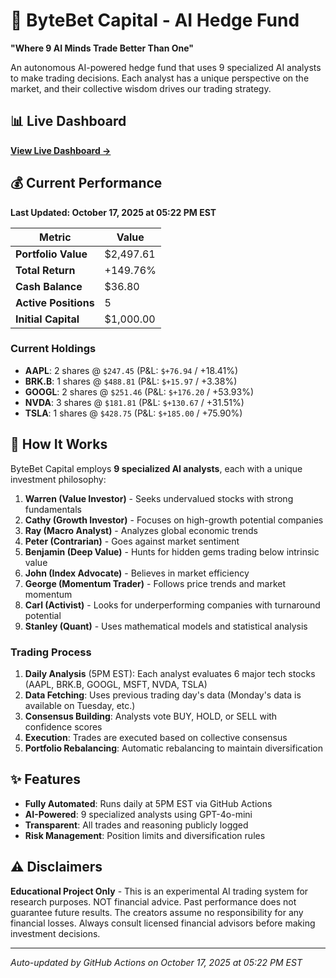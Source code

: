 # 🚀 ByteBet Capital - AI Hedge Fund

**"Where 9 AI Minds Trade Better Than One"**

An autonomous AI-powered hedge fund that uses 9 specialized AI analysts to make trading decisions. Each analyst has a unique perspective on the market, and their collective wisdom drives our trading strategy.

## 📊 Live Dashboard

**[View Live Dashboard →](https://mrunreal.github.io/byte-bet-capital-overview/)**

## 💰 Current Performance

**Last Updated: October 17, 2025 at 05:22 PM EST**

| Metric | Value |
|--------|-------|
| **Portfolio Value** | $2,497.61 |
| **Total Return** | +149.76% |
| **Cash Balance** | $36.80 |
| **Active Positions** | 5 |
| **Initial Capital** | $1,000.00 |

### Current Holdings

- **AAPL**: 2 shares @ `$247.45` (P&L: `$+76.94` / +18.41%)
- **BRK.B**: 1 shares @ `$488.81` (P&L: `$+15.97` / +3.38%)
- **GOOGL**: 2 shares @ `$251.46` (P&L: `$+176.20` / +53.93%)
- **NVDA**: 3 shares @ `$181.81` (P&L: `$+130.67` / +31.51%)
- **TSLA**: 1 shares @ `$428.75` (P&L: `$+185.00` / +75.90%)


## 🤖 How It Works

ByteBet Capital employs **9 specialized AI analysts**, each with a unique investment philosophy:

1. **Warren (Value Investor)** - Seeks undervalued stocks with strong fundamentals
2. **Cathy (Growth Investor)** - Focuses on high-growth potential companies
3. **Ray (Macro Analyst)** - Analyzes global economic trends
4. **Peter (Contrarian)** - Goes against market sentiment
5. **Benjamin (Deep Value)** - Hunts for hidden gems trading below intrinsic value
6. **John (Index Advocate)** - Believes in market efficiency
7. **George (Momentum Trader)** - Follows price trends and market momentum
8. **Carl (Activist)** - Looks for underperforming companies with turnaround potential
9. **Stanley (Quant)** - Uses mathematical models and statistical analysis

### Trading Process

1. **Daily Analysis** (5PM EST): Each analyst evaluates 6 major tech stocks (AAPL, BRK.B, GOOGL, MSFT, NVDA, TSLA)
2. **Data Fetching**: Uses previous trading day's data (Monday's data is available on Tuesday, etc.)
3. **Consensus Building**: Analysts vote BUY, HOLD, or SELL with confidence scores
4. **Execution**: Trades are executed based on collective consensus
5. **Portfolio Rebalancing**: Automatic rebalancing to maintain diversification

## ✨ Features

- **Fully Automated**: Runs daily at 5PM EST via GitHub Actions
- **AI-Powered**: 9 specialized analysts using GPT-4o-mini
- **Transparent**: All trades and reasoning publicly logged
- **Risk Management**: Position limits and diversification rules

## ⚠️ Disclaimers

**Educational Project Only** - This is an experimental AI trading system for research purposes. NOT financial advice. Past performance does not guarantee future results. The creators assume no responsibility for any financial losses. Always consult licensed financial advisors before making investment decisions.

---

*Auto-updated by GitHub Actions on October 17, 2025 at 05:22 PM EST*
